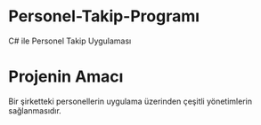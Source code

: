 # Personel-Takip-Programı
C# ile Personel Takip Uygulaması



# Projenin Amacı
Bir şirketteki personellerin uygulama üzerinden çeşitli yönetimlerin sağlanmasıdır.
